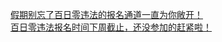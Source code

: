   
[假期别忘了百日零违法的报名通道一直为你敞开！](http://www.dianyue.me/archives/238/wlhs98kxm12xdkb2/)  
[百日零违法报名时间下周截止，还没参加的赶紧啦！](http://www.dianyue.me/archives/722/s04g0ww94srfii3i/)